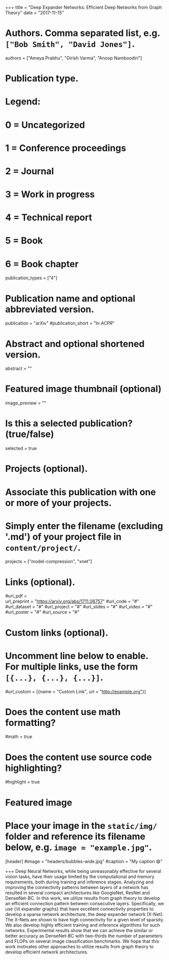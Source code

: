 +++
title = "Deep Expander Networks: Efficient Deep Networks from Graph Theory"
date = "2017-11-15"

# Authors. Comma separated list, e.g. `["Bob Smith", "David Jones"]`.
authors = ["Ameya Prabhu", "Girish Varma", "Anoop Namboodiri"]

# Publication type.
# Legend:
# 0 = Uncategorized
# 1 = Conference proceedings
# 2 = Journal
# 3 = Work in progress
# 4 = Technical report
# 5 = Book
# 6 = Book chapter
publication_types = ["4"]

# Publication name and optional abbreviated version.
publication = "arXiv"
#publication_short = "In *ACPR*"

# Abstract and optional shortened version.
abstract = ""

# Featured image thumbnail (optional)
image_preview = ""

# Is this a selected publication? (true/false)
selected = true

# Projects (optional).
#   Associate this publication with one or more of your projects.
#   Simply enter the filename (excluding '.md') of your project file in `content/project/`.
projects = ["model-compression", "xnet"]

# Links (optional).
#url_pdf =  
url_preprint = "https://arxiv.org/abs/1711.08757"
#url_code = "#"
#url_dataset = "#"
#url_project = "#"
#url_slides = "#"
#url_video = "#"
#url_poster = "#"
#url_source = "#"

# Custom links (optional).
#   Uncomment line below to enable. For multiple links, use the form `[{...}, {...}, {...}]`.
#url_custom = [{name = "Custom Link", url = "http://example.org"}]

# Does the content use math formatting?
#math = true

# Does the content use source code highlighting?
#highlight = true

# Featured image
# Place your image in the `static/img/` folder and reference its filename below, e.g. `image = "example.jpg"`.
[header]
#image = "headers/bubbles-wide.jpg"
#caption = "My caption :smile:"

+++
Deep Neural Networks, while being unreasonably effective for several vision tasks, have their usage limited by the computational and memory requirements, both during training and inference stages. Analyzing and improving the connectivity patterns between layers of a network has resulted in several compact architectures like GoogleNet, ResNet and DenseNet-BC. In this work, we utilize results from graph theory to develop an efficient connection pattern between consecutive layers. Specifically, we use {\it expander graphs} that have excellent connectivity properties to develop a sparse network architecture, the deep expander network (X-Net). The X-Nets are shown to have high connectivity for a given level of sparsity. We also develop highly efficient training and inference algorithms for such networks. Experimental results show that we can achieve the similar or better accuracy as DenseNet-BC with two-thirds the number of parameters and FLOPs on several image classification benchmarks. We hope that this work motivates other approaches to utilize results from graph theory to develop efficient network architectures. 